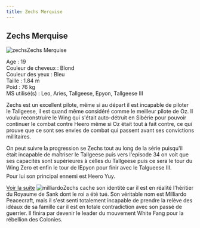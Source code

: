 ```yaml
---
title: Zechs Merquise
---
```


Zechs Merquise
--------------

![zechs](/images/stories/saga/gundamwing/persos/zechs.jpg)Zechs Merquise  
  
Age : 19  
Couleur de cheveux : Blond  
Couleur des yeux : Bleu  
Taille : 1.84 m  
Poid : 76 kg  
MS utilisé(s) : Leo, Aries, Tallgeese, Epyon, Tallgeese III  
  
Zechs est un excellent pilote, même si au départ il est incapable de piloter le Tallgeese, il est quand même considéré comme le meilleur pilote de Oz. Il voulu reconstruire le Wing qui s'était auto-détruit en Sibérie pour pouvoir continuer le combat contre Heero même si Oz était tout à fait contre, ce qui prouve que ce sont ses envies de combat qui passent avant ses convictions millitaires.


On peut suivre la progression se Zechs tout au long de la série puisqu'il était incapable de maîtriser le Tallgeese puis vers l'episode 34 on voit que ses capacités sont supérieures à celles du Tallgeese puis ce sera le tour du Wing Zero et enfin le tour de lEpyon pour finir avec le Talgueese III.   
Pour lui son principal ennemi est Heero Yuy.


[Voir la suite](javascript:spoiler();)
![milliardo](/images/stories/saga/gundamwing/persos/milliardo.jpg)Zechs cache son identité car il est en réalité l'héritier du Royaume de Sank dont le roi a été tué. Son véritable nom est Milliardo Peacecraft, mais il s'est senti totalement incapable de prendre la relève des idéaux de sa famille car il est en totale contradiction avec son passé de guerrier. Il finira par devenir le leader du mouvement White Fang pour la rébellion des Colonies.


